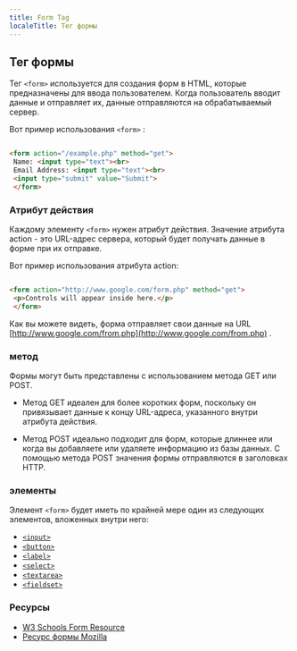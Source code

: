 ```yaml
---
title: Form Tag
localeTitle: Тег формы
---
```

## Тег формы

Тег `<form>` используется для создания форм в HTML, которые предназначены для ввода пользователем. Когда пользователь вводит данные и отправляет их, данные отправляются на обрабатываемый сервер.

Вот пример использования `<form>` :

```html

<form action="/example.php" method="get"> 
 Name: <input type="text"><br> 
 Email Address: <input type="text"><br> 
 <input type="submit" value="Submit"> 
 </form> 
```

### Атрибут действия

Каждому элементу `<form>` нужен атрибут действия. Значение атрибута action - это URL-адрес сервера, который будет получать данные в форме при их отправке.

Вот пример использования атрибута action:

```html

<form action="http://www.google.com/form.php" method="get"> 
 <p>Controls will appear inside here.</p> 
 </form> 
```

Как вы можете видеть, форма отправляет свои данные на URL [http://www.google.com/from.php](http://www.google.com/from.php) .

### метод

Формы могут быть представлены с использованием метода GET или POST.

*   Метод GET идеален для более коротких форм, поскольку он привязывает данные к концу URL-адреса, указанного внутри атрибута действия.
    
*   Метод POST идеально подходит для форм, которые длиннее или когда вы добавляете или удаляете информацию из базы данных. С помощью метода POST значения формы отправляются в заголовках HTTP.
    

### элементы

Элемент `<form>` будет иметь по крайней мере один из следующих элементов, вложенных внутри него:

*   [`<input>`](https://guide.freecodecamp.org/html/elements/input "вход")
*   [`<button>`](https://guide.freecodecamp.org/html/elements/button-tag "кнопка")
*   [`<label>`](https://guide.freecodecamp.org/html/elements/label-tag "этикетка")
*   [`<select>`](https://guide.freecodecamp.org/html/elements/select-tag "Выбрать")
*   [`<textarea>`](https://guide.freecodecamp.org/html/elements/textarea-tag "Textarea")
*   [`<fieldset>`](https://guide.freecodecamp.org/html/elements/fieldsets-and-legends "Fieldset")

### Ресурсы

*   [W3 Schools Form Resource](https://www.w3schools.com/tags/tag_form.asp "W3 Школы")
*   [Ресурс формы Mozilla](https://developer.mozilla.org/en-US/docs/Web/HTML/Element/form "Форма Mozilla")